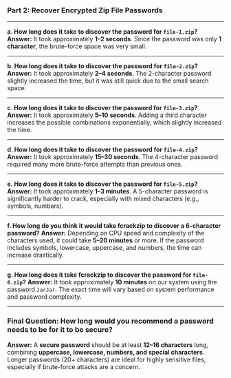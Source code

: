 ### **Part 2: Recover Encrypted Zip File Passwords**

---

**a. How long does it take to discover the password for `file-1.zip`?**
**Answer:**
It took approximately **1–2 seconds**. Since the password was only **1 character**, the brute-force space was very small.

---

**b. How long does it take to discover the password for `file-2.zip`?**
**Answer:**
It took approximately **2–4 seconds**. The 2-character password slightly increased the time, but it was still quick due to the small search space.

---

**c. How long does it take to discover the password for `file-3.zip`?**
**Answer:**
It took approximately **5–10 seconds**. Adding a third character increases the possible combinations exponentially, which slightly increased the time.

---

**d. How long does it take to discover the password for `file-4.zip`?**
**Answer:**
It took approximately **15–30 seconds**. The 4-character password required many more brute-force attempts than previous ones.

---

**e. How long does it take to discover the password for `file-5.zip`?**
**Answer:**
It took approximately **1–3 minutes**. A 5-character password is significantly harder to crack, especially with mixed characters (e.g., symbols, numbers).

---

**f. How long do you think it would take fcrackzip to discover a 6-character password?**
**Answer:**
Depending on CPU speed and complexity of the characters used, it could take **5–20 minutes** or more. If the password includes symbols, lowercase, uppercase, and numbers, the time can increase drastically.

---

**g. How long does it take fcrackzip to discover the password for `file-6.zip`?**
**Answer:**
It took approximately **10 minutes** on our system using the password `JarJar`. The exact time will vary based on system performance and password complexity.

---

### **Final Question: How long would you recommend a password needs to be for it to be secure?**

**Answer:**
A **secure password** should be at least **12–16 characters** long, combining **uppercase, lowercase, numbers, and special characters**. Longer passwords (20+ characters) are ideal for highly sensitive files, especially if brute-force attacks are a concern.

